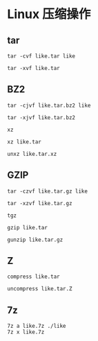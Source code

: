 # Linux 压缩操作

## tar

```
tar -cvf like.tar like

tar -xvf like.tar
```

## BZ2

```
tar -cjvf like.tar.bz2 like

tar -xjvf like.tar.bz2

xz

xz like.tar
 
unxz like.tar.xz 
```

## GZIP

```
tar -czvf like.tar.gz like

tar -xzvf like.tar.gz

tgz

gzip like.tar

gunzip like.tar.gz
```
## Z

```
compress like.tar

uncompress like.tar.Z
``` 

## 7z

```
7z a like.7z ./like
7z x like.7z
```
